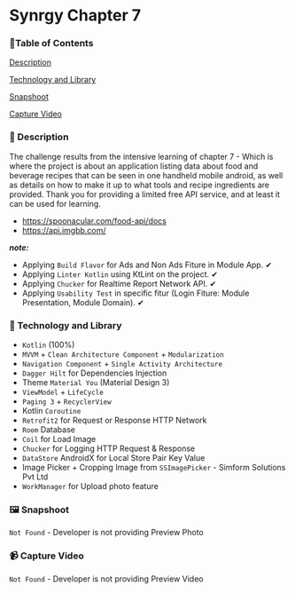 # Synrgy Chapter 7

### 🚩Table of Contents

[Description](https://github.com/anantyan/SynrgyChapter7#-description)

[Technology and Library](https://github.com/anantyan/SynrgyChapter7#-technology-and-library)

[Snapshoot](https://github.com/anantyan/SynrgyChapter7#%EF%B8%8F-snapshoot)

[Capture Video](https://github.com/anantyan/SynrgyChapter7#-capture-video)

### 📌 Description

The challenge results from the intensive learning of chapter 7 - Which is where the project is about an application listing data about food and beverage recipes that can be seen in one handheld mobile android, as well as details on how to make it up to what tools and recipe ingredients are provided. Thank you for providing a limited free API service, and at least it can be used for learning.
- https://spoonacular.com/food-api/docs
- https://api.imgbb.com/

***note:*** 

- Applying `Build Flavor` for Ads and Non Ads Fiture in Module App. ✔
- Applying `Linter Kotlin` using KtLint on the project. ✔
- Applying `Chucker` for Realtime Report Network API. ✔
- Applying `Usability Test` in specific fitur (Login Fiture: Module Presentation, Module Domain). ✔

### 👣 Technology and Library

- `Kotlin` (100%)
- `MVVM` + `Clean Architecture Component` + `Modularization`
- `Navigation Component` + `Single Activity Architecture`
- `Dagger Hilt` for Dependencies Injection
- Theme `Material You` (Material Design 3)
- `ViewModel` + `LifeCycle`
- `Paging 3` + `RecyclerView`
- Kotlin `Coroutine`
- `Retrofit2` for Request or Response HTTP Network
- `Room` Database
- `Coil` for Load Image
- `Chucker` for Logging HTTP Request & Response
- `DataStore` AndroidX for Local Store Pair Key Value
- Image Picker + Cropping Image from `SSImagePicker` - Simform Solutions Pvt Ltd
- `WorkManager` for Upload photo feature

### 🖼️ Snapshoot

`Not Found` - Developer is not providing Preview Photo

### 📹 Capture Video

`Not Found` - Developer is not providing Preview Video
